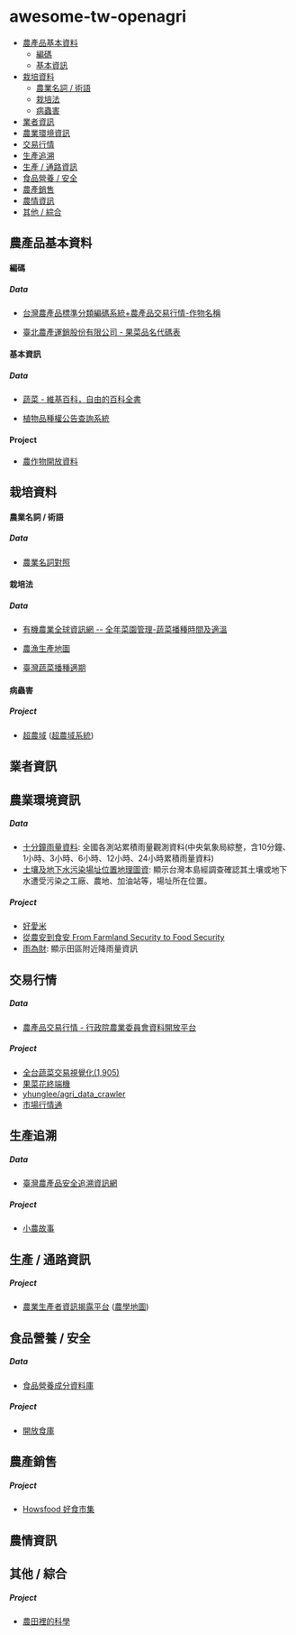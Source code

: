 # awesome-tw-openagri

- [農產品基本資料](#農產品基本資料)
  - [編碼](#編碼)
  - [基本資訊](#基本資訊)
- [栽培資料](#栽培資料)
  - [農業名詞 / 術語](#農業名詞--術語)
  - [栽培法](#栽培法)
  - [病蟲害](#病蟲害)
- [業者資訊](#業者資訊)
- [農業環境資訊](#農業環境資訊)
- [交易行情](#交易行情)
- [生產追溯](#生產追溯)
- [生產 / 通路資訊](#生產--通路資訊)
- [食品營養 / 安全](#食品營養--安全)
- [農產銷售](#農產銷售)
- [農情資訊](#農情資訊)
- [其他 / 綜合](#其他--綜合)

## 農產品基本資料

#### 編碼

##### Data

* [台灣農產品標準分類編碼系統+農產品交易行情-作物名稱](https://docs.google.com/spreadsheets/d/1q6YAHl9Vm1j5pJTkz-9ftXfH3Jv3uXqjW_nt9puD6H0/edit#gid=149857196)

* [臺北農產運銷股份有限公司 - 果菜品名代碼表](https://docs.google.com/spreadsheets/d/17NT5YsF1_0KG26bCjVn-vZ7x3SURLmYcXhC_nHmAgFk/edit?usp=sharing)

#### 基本資訊

##### Data

* [蔬菜 - 維基百科，自由的百科全書](https://zh.wikipedia.org/wiki/%E8%94%AC%E8%8F%9C#.E7.A7.8D.E7.B1.BB)

* [植物品種權公告查詢系統](http://newplant.afa.gov.tw/)

#### Project

* [農作物開放資料](https://g0v.hackpad.com/temp-kCmdNxq7RUe)

## 栽培資料

#### 農業名詞 / 術語

##### Data

* [農業名詞對照](https://docs.google.com/spreadsheets/d/1ZFg2igdeSVOpUGFULKxU0DPxvhp1ZnNg0RdMlTv96oM/edit?usp=sharing)

#### 栽培法

##### Data

* [有機農業全球資訊網 -- 全年菜園管理-蔬菜播種時間及適溫 ](http://info.organic.org.tw/supergood/front/bin/ptdetail.phtml?Part=22-2&PreView=1)

* [農漁生產地圖](http://kmweb.coa.gov.tw/jigsaw2010/Index.aspx)

* [臺灣蔬菜播種適期](https://docs.google.com/spreadsheets/d/1bKjX-HfvP-VkEjNE7hFXHY20jsa3igi3WlrU6zoyHCA/edit?usp=sharing)

#### 病蟲害

##### Project

* [超農域](https://g0v.hackpad.com/ep/group/tg4zk2ixiDn) ([超農域系統](http://g0v.github.io/agriculture/pesticide/usages/))

## 業者資訊

## 農業環境資訊

##### Data

* [十分鐘雨量資料](http://opendata.epa.gov.tw/Data/Contents/RainTenMin/): 全國各測站累積雨量觀測資料(中央氣象局綜整，含10分鐘、1小時、3小時、6小時、12小時、24小時累積雨量資料)
* [土壤及地下水污染場址位置地理圖資](http://opendata.epa.gov.tw/Data/GeoDetails/GISP24/): 顯示台灣本島經調查確認其土壤或地下水遭受污染之工廠、農地、加油站等，場址所在位置。

##### Project

* [好愛米](http://cft.okfn.tw/content/good-rice.html)
* [從農安到食安 From Farmland Security to Food Security](https://dsp.hackpad.com/-From-Farmland-Security-to-Food-Security-KlgvSxg3Egi)
* [雨為財](http://odrain.devdon.com/home): 顯示田區附近降雨量資訊

## 交易行情

##### Data

* [農產品交易行情 - 行政院農業委員會資料開放平台](http://data.coa.gov.tw/Query/ServiceDetail.aspx?id=037)

##### Project

* [全台蔬菜交易視覺化(1,905)](http://muyueh.com/30/veggieprice/ggplot2/)
* [果菜花終端機](http://muyueh.com/30/veggie_c/list.html)
* [yhunglee/agri_data_crawler](https://github.com/yhunglee/agri_data_crawler)
* [市場行情通](http://www.markettrade.com.tw/)

## 生產追溯

##### Data

* [臺灣農產品安全追溯資訊網](http://taft.coa.gov.tw/)

##### Project

* [小農故事](http://g0v.github.io/farmers/public/index.html)

## 生產 / 通路資訊

##### Project

* [農業生產者資訊揭露平台](https://g0v.hackpad.com/gvkD1y2n6vg) ([農學地圖](http://g0v.github.io/farmer/))

## 食品營養 / 安全

##### Data

* [食品營養成分資料庫](https://consumer.fda.gov.tw/Food/TFND.aspx?nodeID=178)

##### Project

* [開放食庫](http://cft.okfn.tw/content/open-food.html)

## 農產銷售

##### Project

* [Howsfood 好食市集](http://g0v.github.io/howsfood-mockup/public/)

## 農情資訊

## 其他 / 綜合

##### Project

* [農田裡的科學](https://openlabtaipei.hackpad.com/FhTATL8IGga)
